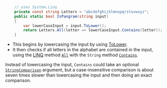 ```csharp
    // uses System.Linq
    private const string Letters = "abcdefghijklmnopqrstuvwxyz";
    public static bool IsPangram(string input)
    {
        var lowerCaseInput = input.ToLower();
        return Letters.All(letter => lowerCaseInput.Contains(letter));
    }
```


- This begins by lowercasing the input by using [ToLower][tolower].
- It then checks if all letters in the alphabet are contained in the input,
using the [LINQ][linq] method [`All`][all] with the `String` method [`Contains`][contains].

Instead of lowercasing the input, `Contains` could take an optional [`StringComparison`][stringcomparison] argument,
but a case-insensitive comparison is about seven times slower than lowercasing the input and then doing an exact comparison.

[tolower]: https://learn.microsoft.com/en-us/dotnet/api/system.string.tolower
[linq]: https://learn.microsoft.com/en-us/dotnet/csharp/programming-guide/concepts/linq/
[all]: https://learn.microsoft.com/en-us/dotnet/api/system.linq.enumerable.all
[contains]: https://learn.microsoft.com/en-us/dotnet/api/system.string.contains
[stringcomparison]: https://learn.microsoft.com/en-us/dotnet/api/system.stringcomparison
